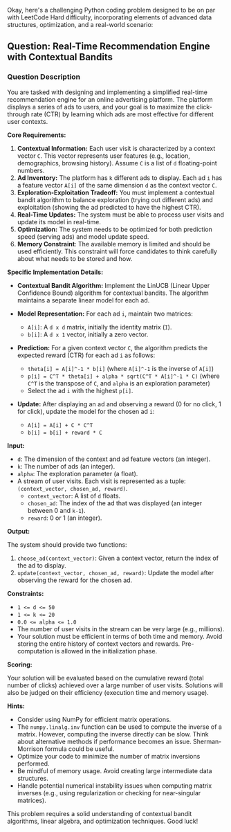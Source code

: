 Okay, here's a challenging Python coding problem designed to be on par with LeetCode Hard difficulty, incorporating elements of advanced data structures, optimization, and a real-world scenario:

## Question: Real-Time Recommendation Engine with Contextual Bandits

### Question Description

You are tasked with designing and implementing a simplified real-time recommendation engine for an online advertising platform. The platform displays a series of ads to users, and your goal is to maximize the click-through rate (CTR) by learning which ads are most effective for different user contexts.

**Core Requirements:**

1.  **Contextual Information:** Each user visit is characterized by a context vector `C`. This vector represents user features (e.g., location, demographics, browsing history). Assume `C` is a list of `d` floating-point numbers.
2.  **Ad Inventory:** The platform has `k` different ads to display. Each ad `i` has a feature vector `A[i]` of the same dimension `d` as the context vector `C`.
3.  **Exploration-Exploitation Tradeoff:** You must implement a contextual bandit algorithm to balance exploration (trying out different ads) and exploitation (showing the ad predicted to have the highest CTR).
4.  **Real-Time Updates:** The system must be able to process user visits and update its model in real-time.
5.  **Optimization:** The system needs to be optimized for both prediction speed (serving ads) and model update speed.
6.  **Memory Constraint**: The available memory is limited and should be used efficiently. This constraint will force candidates to think carefully about what needs to be stored and how.

**Specific Implementation Details:**

*   **Contextual Bandit Algorithm:** Implement the LinUCB (Linear Upper Confidence Bound) algorithm for contextual bandits. The algorithm maintains a separate linear model for each ad.
*   **Model Representation:** For each ad `i`, maintain two matrices:
    *   `A[i]`: A `d x d` matrix, initially the identity matrix (`I`).
    *   `b[i]`: A `d x 1` vector, initially a zero vector.

*   **Prediction:** For a given context vector `C`, the algorithm predicts the expected reward (CTR) for each ad `i` as follows:
    *   `theta[i] = A[i]^-1 * b[i]` (where `A[i]^-1` is the inverse of `A[i]`)
    *   `p[i] = C^T * theta[i] + alpha * sqrt(C^T * A[i]^-1 * C)` (where `C^T` is the transpose of `C`, and `alpha` is an exploration parameter)
    *   Select the ad `i` with the highest `p[i]`.

*   **Update:** After displaying an ad and observing a reward (0 for no click, 1 for click), update the model for the chosen ad `i`:
    *   `A[i] = A[i] + C * C^T`
    *   `b[i] = b[i] + reward * C`

**Input:**

*   `d`: The dimension of the context and ad feature vectors (an integer).
*   `k`: The number of ads (an integer).
*   `alpha`: The exploration parameter (a float).
*   A stream of user visits. Each visit is represented as a tuple: `(context_vector, chosen_ad, reward)`.
    *   `context_vector`: A list of `d` floats.
    *   `chosen_ad`: The index of the ad that was displayed (an integer between 0 and `k-1`).
    *   `reward`: 0 or 1 (an integer).

**Output:**

The system should provide two functions:

1.  `choose_ad(context_vector)`: Given a context vector, return the index of the ad to display.
2.  `update(context_vector, chosen_ad, reward)`: Update the model after observing the reward for the chosen ad.

**Constraints:**

*   `1 <= d <= 50`
*   `1 <= k <= 20`
*   `0.0 <= alpha <= 1.0`
*   The number of user visits in the stream can be very large (e.g., millions).
*   Your solution must be efficient in terms of both time and memory.  Avoid storing the entire history of context vectors and rewards. Pre-computation is allowed in the initialization phase.

**Scoring:**

Your solution will be evaluated based on the cumulative reward (total number of clicks) achieved over a large number of user visits. Solutions will also be judged on their efficiency (execution time and memory usage).

**Hints:**

*   Consider using NumPy for efficient matrix operations.
*   The `numpy.linalg.inv` function can be used to compute the inverse of a matrix.  However, computing the inverse directly can be slow. Think about alternative methods if performance becomes an issue. Sherman-Morrison formula could be useful.
*   Optimize your code to minimize the number of matrix inversions performed.
*   Be mindful of memory usage. Avoid creating large intermediate data structures.
*   Handle potential numerical instability issues when computing matrix inverses (e.g., using regularization or checking for near-singular matrices).

This problem requires a solid understanding of contextual bandit algorithms, linear algebra, and optimization techniques. Good luck!
